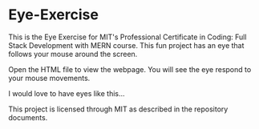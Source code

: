 # Eye-Exercise
This is the Eye Exercise for MIT's Professional Certificate in Coding: Full Stack Development with MERN course.  This fun project has an eye that follows your mouse around the screen.

Open the HTML file to view the webpage.  You will see the eye respond to your mouse movements.

I would love to have eyes like this...

This project is licensed through MIT as described in the repository documents.

